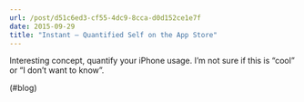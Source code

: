 ```yaml
---
url: /post/d51c6ed3-cf55-4dc9-8cca-d0d152ce1e7f
date: 2015-09-29
title: "Instant – Quantified Self on the App Store"
---
```


Interesting concept, quantify your iPhone usage. I&#8217;m not sure if this is &#8220;cool&#8221; or &#8220;I don&#8217;t want to know&#8221;.



(#blog)